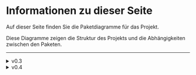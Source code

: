 # Informationen zu dieser Seite

Auf dieser Seite finden Sie die Paketdiagramme für das Projekt.

Diese Diagramme zeigen die Struktur des Projekts und die Abhängigkeiten zwischen den Paketen.

---

<details>
<summary markdown="span">v0.3</summary>

- MVC MDGA v0.3
![Model](/Designphase/Paketdiagramme/PackageDiagram_v0.3.png)
- Projekt MDGA v0.3
![View](/Designphase/Paketdiagramme/PackageDiagram2_v0.3.png)

</details>

<details>
<summary markdown="span">v0.4</summary>


- Projekt MDGA v0.4
![View](Paketdiagramme/Paketdiagramm_Week2/PackageDiagram_H_v0.4.png)

</details>
